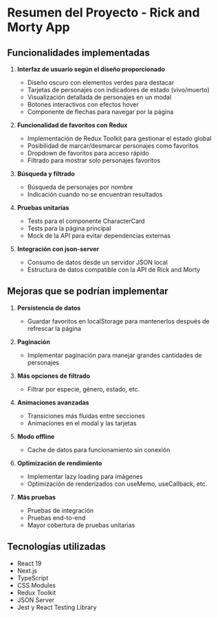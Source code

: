 # Resumen del Proyecto - Rick and Morty App

## Funcionalidades implementadas

1. **Interfaz de usuario según el diseño proporcionado**
   - Diseño oscuro con elementos verdes para destacar
   - Tarjetas de personajes con indicadores de estado (vivo/muerto)
   - Visualización detallada de personajes en un modal
   - Botones interactivos con efectos hover
   - Componente de flechas para navegar por la página

2. **Funcionalidad de favoritos con Redux**
   - Implementación de Redux Toolkit para gestionar el estado global
   - Posibilidad de marcar/desmarcar personajes como favoritos
   - Dropdown de favoritos para acceso rápido
   - Filtrado para mostrar solo personajes favoritos

3. **Búsqueda y filtrado**
   - Búsqueda de personajes por nombre
   - Indicación cuando no se encuentran resultados

4. **Pruebas unitarias**
   - Tests para el componente CharacterCard
   - Tests para la página principal
   - Mock de la API para evitar dependencias externas

5. **Integración con json-server**
   - Consumo de datos desde un servidor JSON local
   - Estructura de datos compatible con la API de Rick and Morty

## Mejoras que se podrían implementar

1. **Persistencia de datos**
   - Guardar favoritos en localStorage para mantenerlos después de refrescar la página

2. **Paginación**
   - Implementar paginación para manejar grandes cantidades de personajes

3. **Más opciones de filtrado**
   - Filtrar por especie, género, estado, etc.

4. **Animaciones avanzadas**
   - Transiciones más fluidas entre secciones
   - Animaciones en el modal y las tarjetas

5. **Modo offline**
   - Cache de datos para funcionamiento sin conexión

6. **Optimización de rendimiento**
   - Implementar lazy loading para imágenes
   - Optimización de renderizados con useMemo, useCallback, etc.

7. **Más pruebas**
   - Pruebas de integración
   - Pruebas end-to-end
   - Mayor cobertura de pruebas unitarias

## Tecnologías utilizadas

- React 19
- Next.js
- TypeScript
- CSS Modules
- Redux Toolkit
- JSON Server
- Jest y React Testing Library 